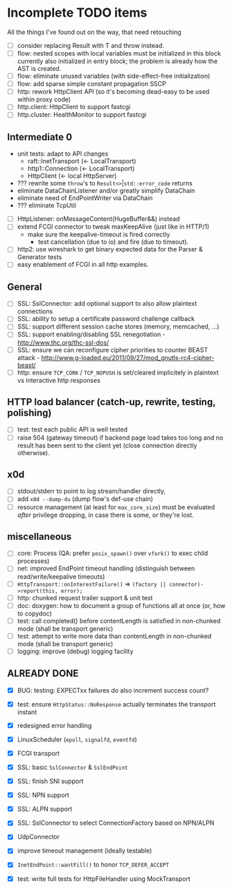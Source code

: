 
# Incomplete TODO items

All the things I've found out on the way, that need retouching

- [ ] consider replacing Result<T> with T and throw instead.
- [ ] flow: nested scopes with local variables must be initialized in this block
      currently also initialized in entry block;
      the problem is already how the AST is created.
- [ ] flow: eliminate unused variables (with side-effect-free initialization)
- [ ] flow: add sparse simple constant propagation SSCP
- [ ] http: rework HttpClient API (so it's becoming dead-easy to be used within proxy code)
- [ ] http.client: HttpClient to support fastcgi
- [ ] http.cluster: HealthMonitor to support fastcgi

## Intermediate 0

- unit tests: adapt to API changes
  - raft::InetTransport (<- LocalTransport)
  - http1::Connection (<- LocalTransport)
  - HttpClient (<- local HttpServer)
- ??? rewrite some `throw`'s to `Result<>`|`std::error_code` returns
- eliminate DataChainListener and/or greatly simplify DataChain
- eliminate need of EndPointWriter via DataChain
- ??? eliminate TcpUtil

- [ ] HttpListener: onMessageContent(HugeBuffer&&) instead
- [ ] extend FCGI connector to tweak maxKeepAlive (just like in HTTP/1)
  - make sure the keepalive-timeout is fired correctly
    - test cancellation (due to io) and fire (due to timeout).
- [ ] http2: use wireshark to get binary expected data for the Parser & Generator tests
- [ ] easy enablement of FCGI in all http examples.

## General

- [ ] SSL: SslConnector: add optional support to also allow plaintext connections
- [ ] SSL: ability to setup a certificate password challenge callback
- [ ] SSL: support different session cache stores (memory, memcached, ...)
- [ ] SSL: support enabling/disabling SSL renegotiation - http://www.thc.org/thc-ssl-dos/
- [ ] SSL: ensure we can reconfigure cipher priorities to counter BEAST attack - http://www.g-loaded.eu/2011/09/27/mod_gnutls-rc4-cipher-beast/
- [ ] http: ensure `TCP_CORK` / `TCP_NOPUSH` is set/cleared implicitely in plaintext vs interactive http responses

## HTTP load balancer (catch-up, rewrite, testing, polishing)

- [ ] test: test each public API is well tested
- [ ] raise 504 (gateway timeout) if backend page load takes too long and no result has been sent to the client yet (close connection directly otherwise).

## x0d

- [ ] stdout/stderr to point to log stream/handler directly,
- [ ] add `x0d --dump-du` (dump flow's def-use chain)
- [ ] resource management (at least for `max_core_size`) must be evaluated *after* privilege dropping, in case there is some, or they're lost.

## miscellaneous

- [ ] core: Process (QA: prefer `posix_spawn()` over `vfork()` to exec child processes)
- [ ] net: improved EndPoint timeout handling (distinguish between read/write/keepalive timeouts)
- [ ] `HttpTransport::onInterestFailure()` => `(factory || connector)->report(this, error);`
- [ ] http: chunked request trailer support & unit test
- [ ] doc: doxygen: how to document a group of functions all at once (or, how to copydoc)
- [ ] test: call completed() before contentLength is satisfied in non-chunked mode (shall be transport generic)
- [ ] test: attempt to write more data than contentLength in non-chunked mode (shall be transport generic)
- [ ] logging: improve (debug) logging facility

## ALREADY DONE

- [x] BUG: testing: EXPECTxx failures do also increment success count?
- [x] test: ensure `HttpStatus::NoResponse` actually terminates the transport instant
- [x] redesigned error handling
- [x] LinuxScheduler (`epoll`, `signalfd`, `eventfd`)
- [x] FCGI transport
- [x] SSL: basic `SslConnector` & `SslEndPoint`
- [x] SSL: finish SNI support
- [x] SSL: NPN support
- [x] SSL: ALPN support
- [x] SSL: SslConnector to select ConnectionFactory based on NPN/ALPN
- [x] UdpConnector
- [x] improve timeout management (ideally testable)
- [x] `InetEndPoint::wantFill()` to honor `TCP_DEFER_ACCEPT`
- [x] test: write full tests for HttpFileHandler using MockTransport

